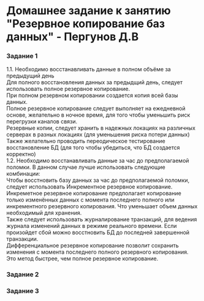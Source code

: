# Домашнее задание к занятию "Резервное копирование баз данных" - Пергунов Д.В


### Задание 1
1.1. Необходимо восстанавливать данные в полном объёме за предыдущий день  
Для полного восстановления данных за предыдщий день, следует использовать полное резервное копирование.  
При полном резервном копировании создается копия всей базы данных.  
Полное резервное копирование следует выполняет на ежедневной основе, желательно в ночное время, для того чтобы уменьшить риск перегрузки каналов связи.  
Резервные копии, следует хранить в надежных локациях на различных серверах в разных локациях (для уменьшения риска потери данных)  
Также желательно проводить переодическое тестирование восстановление БД (для того чтобы убедиться, что БД создается корректно)  
1.2. Необходимо восстанавливать данные за час до предполагаемой поломки. 
В данном случае лучше использовать следующие комбинации:  
Чтобы восстновить базу данных за час до предполагаемой поломки, следует использовать Инкрементное резервное копирование. Инкреметное резервное копирование предполагает копирование только изменённых данных с момента последнего полного или инкрементного резервного копирования. Что уменьшает объем данных необходимый для хранения.  
Также следует использовать журналирование транзакций, для ведения журнала изменений данных в режиме реального времени. Если произойдет сбой можно восстновить БД до последней завершенной транзакции.  
Дифференциальное резервное копирование позволит сохранить изменения с момента последнего полного резервного копирования. Это метод быстрее, чем полное резервное копирование.  

### Задание 2



### Задание 3



